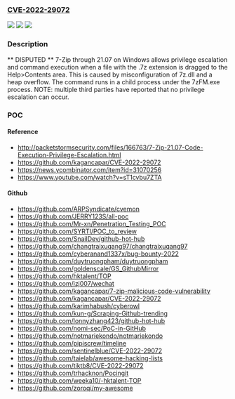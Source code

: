 ### [CVE-2022-29072](https://cve.mitre.org/cgi-bin/cvename.cgi?name=CVE-2022-29072)
![](https://img.shields.io/static/v1?label=Product&message=n%2Fa&color=blue)
![](https://img.shields.io/static/v1?label=Version&message=n%2Fa&color=blue)
![](https://img.shields.io/static/v1?label=Vulnerability&message=n%2Fa&color=brighgreen)

### Description

** DISPUTED ** 7-Zip through 21.07 on Windows allows privilege escalation and command execution when a file with the .7z extension is dragged to the Help>Contents area. This is caused by misconfiguration of 7z.dll and a heap overflow. The command runs in a child process under the 7zFM.exe process. NOTE: multiple third parties have reported that no privilege escalation can occur.

### POC

#### Reference
- http://packetstormsecurity.com/files/166763/7-Zip-21.07-Code-Execution-Privilege-Escalation.html
- https://github.com/kagancapar/CVE-2022-29072
- https://news.ycombinator.com/item?id=31070256
- https://www.youtube.com/watch?v=sT1cvbu7ZTA

#### Github
- https://github.com/ARPSyndicate/cvemon
- https://github.com/JERRY123S/all-poc
- https://github.com/Mr-xn/Penetration_Testing_POC
- https://github.com/SYRTI/POC_to_review
- https://github.com/SnailDev/github-hot-hub
- https://github.com/changtraixuqang97/changtraixuqang97
- https://github.com/cyberanand1337x/bug-bounty-2022
- https://github.com/duytruongpham/duytruongpham
- https://github.com/goldenscale/GS_GithubMirror
- https://github.com/hktalent/TOP
- https://github.com/izj007/wechat
- https://github.com/kagancapar/7-zip-malicious-code-vulnerability
- https://github.com/kagancapar/CVE-2022-29072
- https://github.com/karimhabush/cyberowl
- https://github.com/kun-g/Scraping-Github-trending
- https://github.com/lonnyzhang423/github-hot-hub
- https://github.com/nomi-sec/PoC-in-GitHub
- https://github.com/notmariekondo/notmariekondo
- https://github.com/pipiscrew/timeline
- https://github.com/sentinelblue/CVE-2022-29072
- https://github.com/taielab/awesome-hacking-lists
- https://github.com/tiktb8/CVE-2022-29072
- https://github.com/trhacknon/Pocingit
- https://github.com/weeka10/-hktalent-TOP
- https://github.com/zoroqi/my-awesome

